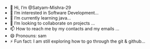 - 👋 Hi, I’m @Satyam-Mishra-29
- 👀 I’m interested in Software Development...
- 🌱 I’m currently learning java...
- 💞️ I’m looking to collaborate on projects ...
- 📫 How to reach me by my contacts and my emails ...
- 😄 Pronouns: sam
- ⚡ Fun fact: I am still exploring how to go through the git & github...

<!---
Satyam-Mishra-29/Satyam-Mishra-29 is a ✨ special ✨ repository because its `README.md` (this file) appears on your GitHub profile.
You can click the Preview link to take a look at your changes.
--->
